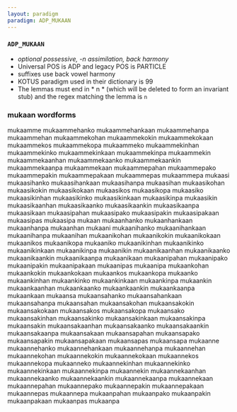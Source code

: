 ```yaml
---
layout: paradigm
paradigm: ADP_MUKAAN
---
```

### ` ADP_MUKAAN `

* _optional possessive, -n assimilation, back harmony_
* Universal POS is ADP and legacy POS is PARTICLE
* suffixes use back vowel harmony
* KOTUS paradigm used in their dictionary is 99
* The lemmas must end in * n * (which will be deleted to form an invariant stub) and the regex matching the lemma is ` n `

### mukaan wordforms

mukaamme
mukaammehanko
mukaammehankaan
mukaammehanpa
mukaammehan
mukaammekohan
mukaammekokin
mukaammekokaan
mukaammekos
mukaammekopa
mukaammeko
mukaammekinhan
mukaammekinko
mukaammekinkaan
mukaammekinpa
mukaammekin
mukaammekaanhan
mukaammekaanko
mukaammekaankin
mukaammekaanpa
mukaammekaan
mukaammepahan
mukaammepako
mukaammepakin
mukaammepakaan
mukaammepas
mukaammepa
mukaasi
mukaasihanko
mukaasihankaan
mukaasihanpa
mukaasihan
mukaasikohan
mukaasikokin
mukaasikokaan
mukaasikos
mukaasikopa
mukaasiko
mukaasikinhan
mukaasikinko
mukaasikinkaan
mukaasikinpa
mukaasikin
mukaasikaanhan
mukaasikaanko
mukaasikaankin
mukaasikaanpa
mukaasikaan
mukaasipahan
mukaasipako
mukaasipakin
mukaasipakaan
mukaasipas
mukaasipa
mukaan
mukaanhanko
mukaanhankaan
mukaanhanpa
mukaanhan
mukaani
mukaanihanko
mukaanihankaan
mukaanihanpa
mukaanihan
mukaanikohan
mukaanikokin
mukaanikokaan
mukaanikos
mukaanikopa
mukaaniko
mukaanikinhan
mukaanikinko
mukaanikinkaan
mukaanikinpa
mukaanikin
mukaanikaanhan
mukaanikaanko
mukaanikaankin
mukaanikaanpa
mukaanikaan
mukaanipahan
mukaanipako
mukaanipakin
mukaanipakaan
mukaanipas
mukaanipa
mukaankohan
mukaankokin
mukaankokaan
mukaankos
mukaankopa
mukaanko
mukaankinhan
mukaankinko
mukaankinkaan
mukaankinpa
mukaankin
mukaankaanhan
mukaankaanko
mukaankaankin
mukaankaanpa
mukaankaan
mukaansa
mukaansahanko
mukaansahankaan
mukaansahanpa
mukaansahan
mukaansakohan
mukaansakokin
mukaansakokaan
mukaansakos
mukaansakopa
mukaansako
mukaansakinhan
mukaansakinko
mukaansakinkaan
mukaansakinpa
mukaansakin
mukaansakaanhan
mukaansakaanko
mukaansakaankin
mukaansakaanpa
mukaansakaan
mukaansapahan
mukaansapako
mukaansapakin
mukaansapakaan
mukaansapas
mukaansapa
mukaanne
mukaannehanko
mukaannehankaan
mukaannehanpa
mukaannehan
mukaannekohan
mukaannekokin
mukaannekokaan
mukaannekos
mukaannekopa
mukaanneko
mukaannekinhan
mukaannekinko
mukaannekinkaan
mukaannekinpa
mukaannekin
mukaannekaanhan
mukaannekaanko
mukaannekaankin
mukaannekaanpa
mukaannekaan
mukaannepahan
mukaannepako
mukaannepakin
mukaannepakaan
mukaannepas
mukaannepa
mukaanpahan
mukaanpako
mukaanpakin
mukaanpakaan
mukaanpas
mukaanpa

